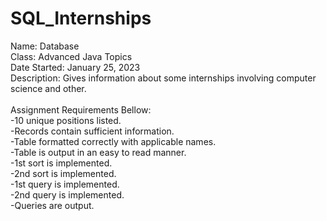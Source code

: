 # SQL_Internships
Name: Database\
Class: Advanced Java Topics\
Date Started: January 25, 2023\
Description: Gives information about some internships involving computer science and other.\
\
Assignment Requirements Bellow:\
-10 unique positions listed.\
-Records contain sufficient information.\
-Table formatted correctly with applicable names.\
-Table is output in an easy to read manner.\
-1st sort is implemented.\
-2nd sort is implemented.\
-1st query is implemented.\
-2nd query is implemented.\
-Queries are output.
